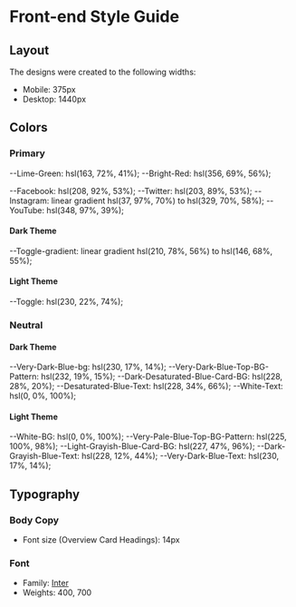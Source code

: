 # Front-end Style Guide

## Layout

The designs were created to the following widths:

- Mobile: 375px
- Desktop: 1440px

## Colors

### Primary

--Lime-Green: hsl(163, 72%, 41%);
--Bright-Red: hsl(356, 69%, 56%);

--Facebook: hsl(208, 92%, 53%);
--Twitter: hsl(203, 89%, 53%);
--Instagram: linear gradient hsl(37, 97%, 70%) to hsl(329, 70%, 58%);
--YouTube: hsl(348, 97%, 39%);

#### Dark Theme

--Toggle-gradient: linear gradient hsl(210, 78%, 56%) to hsl(146, 68%, 55%);

#### Light Theme

--Toggle: hsl(230, 22%, 74%);

### Neutral

#### Dark Theme

--Very-Dark-Blue-bg: hsl(230, 17%, 14%);
--Very-Dark-Blue-Top-BG-Pattern: hsl(232, 19%, 15%);
--Dark-Desaturated-Blue-Card-BG: hsl(228, 28%, 20%);
--Desaturated-Blue-Text: hsl(228, 34%, 66%);
--White-Text: hsl(0, 0%, 100%);

#### Light Theme

--White-BG: hsl(0, 0%, 100%);
--Very-Pale-Blue-Top-BG-Pattern: hsl(225, 100%, 98%);
--Light-Grayish-Blue-Card-BG: hsl(227, 47%, 96%);
--Dark-Grayish-Blue-Text: hsl(228, 12%, 44%);
--Very-Dark-Blue-Text: hsl(230, 17%, 14%);

## Typography

### Body Copy

- Font size (Overview Card Headings): 14px

### Font

- Family: [Inter](https://fonts.google.com/specimen/Inter)
- Weights: 400, 700

